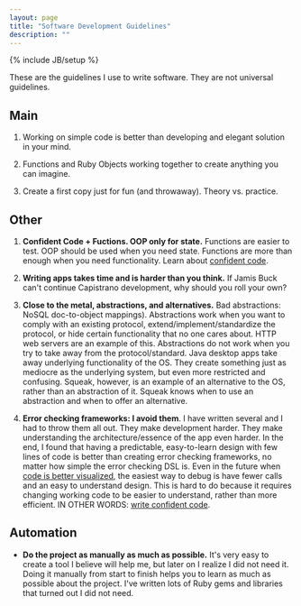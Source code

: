 ```yaml
---
layout: page
title: "Software Development Guidelines"
description: ""
---
```

{% include JB/setup %}

These are the guidelines I use to write software.
They are not universal guidelines.

Main
----
1. Working on simple code is better than developing
and elegant solution in your mind.

2. Functions and Ruby Objects working together
to create anything you can imagine.

3. Create a first copy just for fun (and throwaway).
Theory vs. practice.

Other
-----
1.  **Confident Code + Fuctions. OOP only for state.**
Functions are easier to test. OOP should be used when you 
need state. Functions are more than enough when you need 
functionality. Learn about [confident code](http://confreaks.com/videos/763-rubymidwest2011-confident-code).

2.  **Writing apps takes time and is harder than you think.**
If Jamis Buck can\'t continue Capistrano development, 
why should you roll your own?

3.  **Close to the metal, abstractions, and alternatives.**
Bad abstractions: NoSQL doc-to-object mappings). Abstractions 
work when you want to comply with an existing protocol, 
extend/implement/standardize the protocol, or hide certain 
functionality that no one cares about. HTTP web servers 
are an example of this. Abstractions do not work when you try 
to take away from the protocol/standard. Java desktop apps
take away underlying functionality of the OS. They create 
something just as mediocre as the underlying system, but 
even more restricted and confusing. Squeak, however, is an
example of an alternative to the OS, rather than an 
abstraction of it. Squeak knows when to use an abstraction 
and when to offer an alternative.

4. **Error checking frameworks:  I avoid them**. I have written
several and I had to throw them all out.  They make development
harder. They make understanding the architecture/essence of
the app even harder.  In the end, I found that having a 
predictable, easy-to-learn design with few lines of code
is better than creating error checking frameworks, no matter
how simple the error checking DSL is. 
Even in the future 
when [code is better visualized](http://vimeo.com/36579366), 
the easiest way to debug is have fewer calls and an easy to
understand design. This is hard to do because it requires
changing working code to be easier to understand, rather than more
efficient.  IN OTHER WORDS: 
[write confident code](http://confreaks.com/videos/763-rubymidwest2011-confident-code).

Automation
---------
* **Do the project as manually as much as possible.**
It\'s very easy to create a tool I believe
will help me, but later on I realize I did not need it.
Doing it manually from start to finish 
helps you to learn as much as possible about the project.
I\'ve written lots of Ruby gems
and libraries that turned out I did not need.


